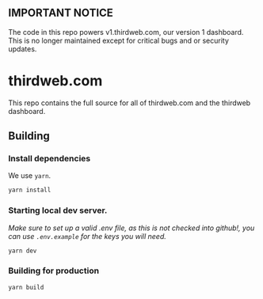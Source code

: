 ## IMPORTANT NOTICE

The code in this repo powers v1.thirdweb.com, our version 1 dashboard. This is no longer maintained except for critical bugs and or security updates.

# thirdweb.com

This repo contains the full source for all of thirdweb.com and the thirdweb dashboard.

## Building

### Install dependencies

We use `yarn`.

```sh
yarn install
```

### Starting local dev server.

_Make sure to set up a valid .env file, as this is not checked into github!, you can use `.env.example` for the keys you will need._

```sh
yarn dev
```

### Building for production

```sh
yarn build
```

